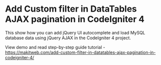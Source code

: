 # Add Custom filter in DataTables AJAX pagination in CodeIgniter 4

This show how you can add jQuery UI autocomplete and load MySQL database data using jQuery AJAX in the CodeIgniter 4 project.

View demo and read step-by-step guide tutorial - https://makitweb.com/add-custom-filter-in-datatables-ajax-pagination-in-codeigniter-4/